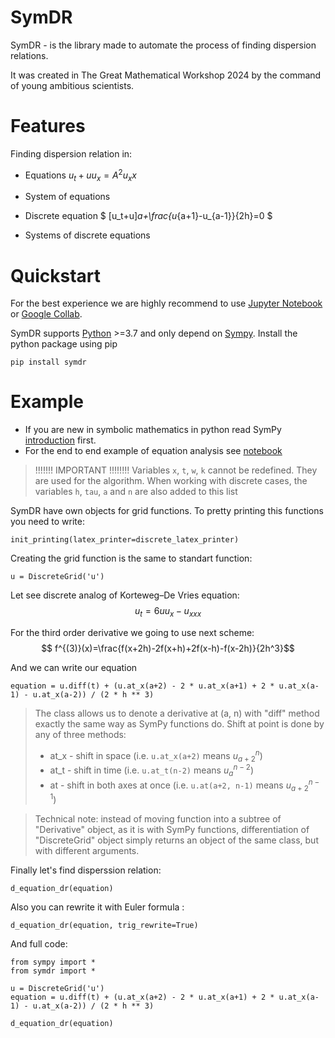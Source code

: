 SymDR
========
SymDR - is the library made to automate the process of finding dispersion relations.

It was created in The Great Mathematical Workshop 2024 by the command of young ambitious scientists.

Features
===========
Finding dispersion relation in:
- Equations
$u_t + u u_x = A^2 u_xx$
- System of equations

- Discrete equation
$ [u_t+u]_a+\frac{u_{a+1}-u_{a-1}}{2h}=0 $
- Systems of discrete equations


Quickstart
=============
For the best experience we are highly recommend to use [Jupyter Notebook](https://jupyter.org/) or [Google Collab](https://colab.research.google.com).

SymDR supports [Python](http://python.org/) >=3.7 and only depend on [Sympy](https://www.sympy.org).
Install the python package using pip
```
pip install symdr
```

Example
==========
- If you are new in symbolic mathematics in python read SymPy [introduction](https://docs.sympy.org/latest/tutorials/intro-tutorial/index.html) first.
- For the end to end example of equation analysis see [notebook]()

>!!!!!!! IMPORTANT !!!!!!!!
>Variables `x`, `t`, `w`, `k` cannot be redefined. They are used for the algorithm. When working with discrete cases, the variables `h`, `tau`, `a` and `n` are also added to this list


SymDR have own objects for grid functions. To pretty printing this functions you need to write:

```
init_printing(latex_printer=discrete_latex_printer)
```
Creating the grid function is the same to standart function:

```
u = DiscreteGrid('u')
```

Let see discrete analog of Korteweg–De Vries equation:
$$ u_{t}=6uu_{x}-u_{xxx} $$

For the third order derivative we going to use next scheme:
$$ f^{(3)}(x)=\frac{f(x+2h)-2f(x+h)+2f(x-h)-f(x-2h)}{2h^3}$$

And we can write our equation
```
equation = u.diff(t) + (u.at_x(a+2) - 2 * u.at_x(a+1) + 2 * u.at_x(a-1) - u.at_x(a-2)) / (2 * h ** 3)
```
>The class allows us to denote a derivative at (a, n) with "diff" method exactly the same way as SymPy functions do.
>Shift at point is done by any of three methods:
>- at_x - shift in space (i.e. ```u.at_x(a+2)``` means $u_{a+2}^n$)
>- at_t - shift in time (i.e. ```u.at_t(n-2)``` means $u_a^{n-2}$)
>- at - shift in both axes at once (i.e. ```u.at(a+2, n-1)``` means $u_{a+2}^{n-1}$)

>Technical note: instead of moving function into a subtree of "Derivative" object, as it is with SymPy functions, differentiation of "DiscreteGrid" object simply returns an object of the same class, but with different arguments.

Finally let's find disperssion relation:

```
d_equation_dr(equation)
```
Also you can rewrite it with Euler formula :

```
d_equation_dr(equation, trig_rewrite=True)
```

And full code:

```
from sympy import *
from symdr import *

u = DiscreteGrid('u')
equation = u.diff(t) + (u.at_x(a+2) - 2 * u.at_x(a+1) + 2 * u.at_x(a-1) - u.at_x(a-2)) / (2 * h ** 3)

d_equation_dr(equation)
```
